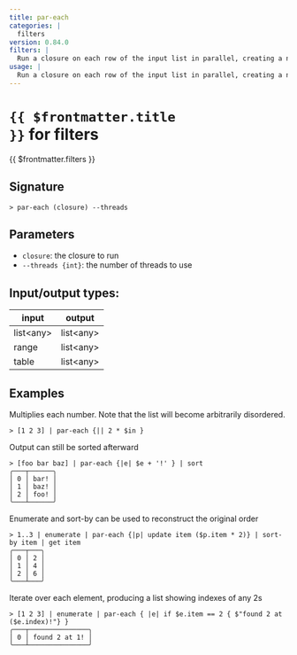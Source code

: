 ```yaml
---
title: par-each
categories: |
  filters
version: 0.84.0
filters: |
  Run a closure on each row of the input list in parallel, creating a new list with the results.
usage: |
  Run a closure on each row of the input list in parallel, creating a new list with the results.
---
```


# <code>{{ $frontmatter.title }}</code> for filters

<div class='command-title'>{{ $frontmatter.filters }}</div>

## Signature

```> par-each (closure) --threads```

## Parameters

 -  `closure`: the closure to run
 -  `--threads {int}`: the number of threads to use


## Input/output types:

| input     | output    |
| --------- | --------- |
| list\<any\> | list\<any\> |
| range     | list\<any\> |
| table     | list\<any\> |
## Examples

Multiplies each number. Note that the list will become arbitrarily disordered.
```shell
> [1 2 3] | par-each {|| 2 * $in }

```

Output can still be sorted afterward
```shell
> [foo bar baz] | par-each {|e| $e + '!' } | sort
╭───┬──────╮
│ 0 │ bar! │
│ 1 │ baz! │
│ 2 │ foo! │
╰───┴──────╯

```

Enumerate and sort-by can be used to reconstruct the original order
```shell
> 1..3 | enumerate | par-each {|p| update item ($p.item * 2)} | sort-by item | get item
╭───┬───╮
│ 0 │ 2 │
│ 1 │ 4 │
│ 2 │ 6 │
╰───┴───╯

```

Iterate over each element, producing a list showing indexes of any 2s
```shell
> [1 2 3] | enumerate | par-each { |e| if $e.item == 2 { $"found 2 at ($e.index)!"} }
╭───┬───────────────╮
│ 0 │ found 2 at 1! │
╰───┴───────────────╯

```
